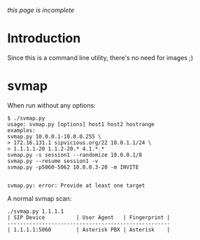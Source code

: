 _this page is incomplete_

# Introduction #

Since this is a command line utility, there's no need for images ;)

# svmap #

When run without any options:

```
$ ./svmap.py 
usage: svmap.py [options] host1 host2 hostrange
examples:
svmap.py 10.0.0.1-10.0.0.255 \
> 172.16.131.1 sipvicious.org/22 10.0.1.1/24 \
> 1.1.1.1-20 1.1.2-20.* 4.1.*.*
svmap.py -s session1 --randomize 10.0.0.1/8
svmap.py --resume session1 -v
svmap.py -p5060-5062 10.0.0.3-20 -m INVITE


svmap.py: error: Provide at least one target
```

A normal svmap scan:

```
./svmap.py 1.1.1.1
| SIP Device          | User Agent   | Fingerprint |
----------------------------------------------------
| 1.1.1.1:5060        | Asterisk PBX | Asterisk    |
```